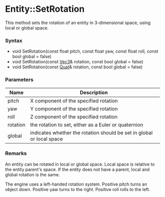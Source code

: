 # Entity::SetRotation
This method sets the rotation of an entity in 3-dimensional space, using local or global space.

### Syntax
* void SetRotation(const float pitch, const float yaw, const float roll, const bool global = false)
* void SetRotation(const [Vec3](Vec3.md)& rotation, const bool global = false)
* void SetRotation(const [Quat](Quat.md)& rotation, const bool global = false)

### Parameters
| Name | Description |
| ------ | ------ |
| pitch | X component of the specified rotation |
| yaw | Y component of the specified rotation |
| roll | Z component of the specified rotation |
| rotation | the rotation to set, either as a Euler or quaternion |
| global | indicates whether the rotation should be set in global or local space |

### Remarks
An entity can be rotated in local or global space. Local space is relative to the entity parent's space. If the entity does not have a parent, local and global rotation is the same.

The engine uses a left-handed rotation system. Positive pitch turns an object down. Positive yaw turns to the right. Positive roll rolls to the left.